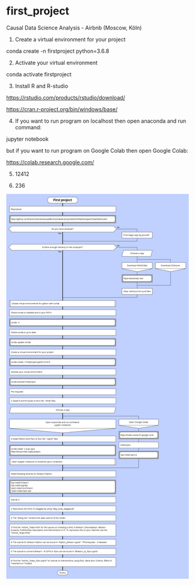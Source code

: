 # first_project
Causal Data Science Analysis - Airbnb (Moscow, Köln)

1. Create a virtual environment for your project

conda create -n firstproject python=3.6.8

2. Activate your virtual environment

conda activate firstproject

3. Install R and R-studio 

https://rstudio.com/products/rstudio/download/

https://cran.r-project.org/bin/windows/base/

4. If you want to run program on localhost then open anaconda and run command:

jupyter notebook

but if you want to run program on Google Colab then open Google Colab:

https://colab.research.google.com/

5. 12412

6. 236

![](image_scheme/first_project_scheme.png)
